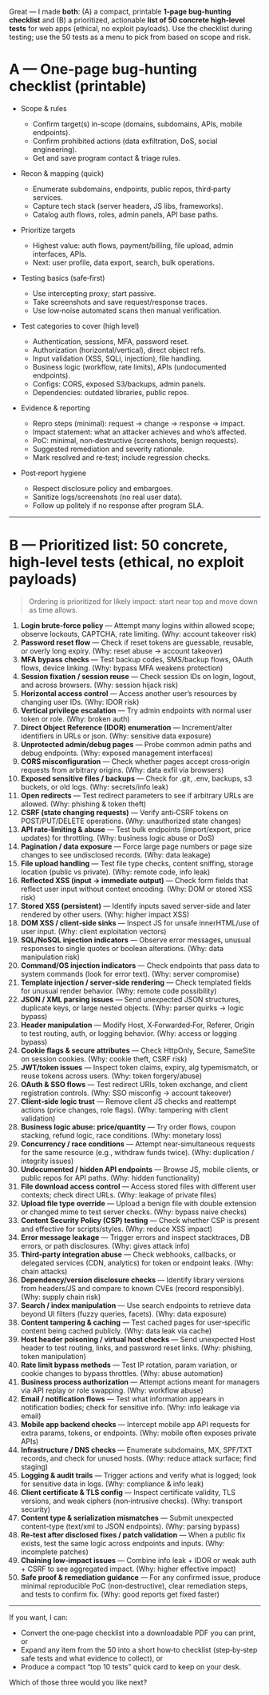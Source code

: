 Great — I made **both**: (A) a compact, printable **1‑page bug‑hunting checklist** and (B) a prioritized, actionable **list of 50 concrete high‑level tests** for web apps (ethical, no exploit payloads). Use the checklist during testing; use the 50 tests as a menu to pick from based on scope and risk.

# A — One‑page bug‑hunting checklist (printable)

* Scope & rules

  * Confirm target(s) in-scope (domains, subdomains, APIs, mobile endpoints).
  * Confirm prohibited actions (data exfiltration, DoS, social engineering).
  * Get and save program contact & triage rules.

* Recon & mapping (quick)

  * Enumerate subdomains, endpoints, public repos, third‑party services.
  * Capture tech stack (server headers, JS libs, frameworks).
  * Catalog auth flows, roles, admin panels, API base paths.

* Prioritize targets

  * Highest value: auth flows, payment/billing, file upload, admin interfaces, APIs.
  * Next: user profile, data export, search, bulk operations.

* Testing basics (safe‑first)

  * Use intercepting proxy; start passive.
  * Take screenshots and save request/response traces.
  * Use low‑noise automated scans then manual verification.

* Test categories to cover (high level)

  * Authentication, sessions, MFA, password reset.
  * Authorization (horizontal/vertical), direct object refs.
  * Input validation (XSS, SQLi, injection), file handling.
  * Business logic (workflow, rate limits), APIs (undocumented endpoints).
  * Configs: CORS, exposed S3/backups, admin panels.
  * Dependencies: outdated libraries, public repos.

* Evidence & reporting

  * Repro steps (minimal): request → change → response → impact.
  * Impact statement: what an attacker achieves and who’s affected.
  * PoC: minimal, non‑destructive (screenshots, benign requests).
  * Suggested remediation and severity rationale.
  * Mark resolved and re‑test; include regression checks.

* Post‑report hygiene

  * Respect disclosure policy and embargoes.
  * Sanitize logs/screenshots (no real user data).
  * Follow up politely if no response after program SLA.

---

# B — Prioritized list: 50 concrete, high‑level tests (ethical, no exploit payloads)

> Ordering is prioritized for likely impact: start near top and move down as time allows.

1. **Login brute‑force policy** — Attempt many logins within allowed scope; observe lockouts, CAPTCHA, rate limiting. (Why: account takeover risk)
2. **Password reset flow** — Check if reset tokens are guessable, reusable, or overly long expiry. (Why: reset abuse → account takeover)
3. **MFA bypass checks** — Test backup codes, SMS/backup flows, OAuth flows, device linking. (Why: bypass MFA weakens protection)
4. **Session fixation / session reuse** — Check session IDs on login, logout, and across browsers. (Why: session hijack risk)
5. **Horizontal access control** — Access another user’s resources by changing user IDs. (Why: IDOR risk)
6. **Vertical privilege escalation** — Try admin endpoints with normal user token or role. (Why: broken auth)
7. **Direct Object Reference (IDOR) enumeration** — Increment/alter identifiers in URLs or json. (Why: sensitive data exposure)
8. **Unprotected admin/debug pages** — Probe common admin paths and debug endpoints. (Why: exposed management interfaces)
9. **CORS misconfiguration** — Check whether pages accept cross‑origin requests from arbitrary origins. (Why: data exfil via browsers)
10. **Exposed sensitive files / backups** — Check for .git, .env, backups, s3 buckets, or old logs. (Why: secrets/info leak)
11. **Open redirects** — Test redirect parameters to see if arbitrary URLs are allowed. (Why: phishing & token theft)
12. **CSRF (state changing requests)** — Verify anti‑CSRF tokens on POST/PUT/DELETE operations. (Why: unauthorized state changes)
13. **API rate‑limiting & abuse** — Test bulk endpoints (import/export, price updates) for throttling. (Why: business logic abuse or DoS)
14. **Pagination / data exposure** — Force large page numbers or page size changes to see undisclosed records. (Why: data leakage)
15. **File upload handling** — Test file type checks, content sniffing, storage location (public vs private). (Why: remote code, info leak)
16. **Reflected XSS (input → immediate output)** — Check form fields that reflect user input without context encoding. (Why: DOM or stored XSS risk)
17. **Stored XSS (persistent)** — Identify inputs saved server‑side and later rendered by other users. (Why: higher impact XSS)
18. **DOM XSS / client‑side sinks** — Inspect JS for unsafe innerHTML/use of user input. (Why: client exploitation vectors)
19. **SQL/NoSQL injection indicators** — Observe error messages, unusual responses to single quotes or boolean alterations. (Why: data manipulation risk)
20. **Command/OS injection indicators** — Check endpoints that pass data to system commands (look for error text). (Why: server compromise)
21. **Template injection / server‑side rendering** — Check templated fields for unusual render behavior. (Why: remote code possibility)
22. **JSON / XML parsing issues** — Send unexpected JSON structures, duplicate keys, or large nested objects. (Why: parser quirks → logic bypass)
23. **Header manipulation** — Modify Host, X‑Forwarded‑For, Referer, Origin to test routing, auth, or logging behavior. (Why: access or logging bypass)
24. **Cookie flags & secure attributes** — Check HttpOnly, Secure, SameSite on session cookies. (Why: cookie theft, CSRF risk)
25. **JWT/token issues** — Inspect token claims, expiry, alg typemismatch, or reuse tokens across users. (Why: token forgery/abuse)
26. **OAuth & SSO flows** — Test redirect URIs, token exchange, and client registration controls. (Why: SSO misconfig → account takeover)
27. **Client‑side logic trust** — Remove client JS checks and reattempt actions (price changes, role flags). (Why: tampering with client validation)
28. **Business logic abuse: price/quantity** — Try order flows, coupon stacking, refund logic, race conditions. (Why: monetary loss)
29. **Concurrency / race conditions** — Attempt near‑simultaneous requests for the same resource (e.g., withdraw funds twice). (Why: duplication / integrity issues)
30. **Undocumented / hidden API endpoints** — Browse JS, mobile clients, or public repos for API paths. (Why: hidden functionality)
31. **File download access control** — Access stored files with different user contexts; check direct URLs. (Why: leakage of private files)
32. **Upload file type override** — Upload a benign file with double extension or changed mime to test server checks. (Why: bypass naive checks)
33. **Content Security Policy (CSP) testing** — Check whether CSP is present and effective for scripts/styles. (Why: reduce XSS impact)
34. **Error message leakage** — Trigger errors and inspect stacktraces, DB errors, or path disclosures. (Why: gives attack info)
35. **Third‑party integration abuse** — Check webhooks, callbacks, or delegated services (CDN, analytics) for token or endpoint leaks. (Why: chain attacks)
36. **Dependency/version disclosure checks** — Identify library versions from headers/JS and compare to known CVEs (record responsibly). (Why: supply chain risk)
37. **Search / index manipulation** — Use search endpoints to retrieve data beyond UI filters (fuzzy queries, facets). (Why: data exposure)
38. **Content tampering & caching** — Test cached pages for user‑specific content being cached publicly. (Why: data leak via cache)
39. **Host header poisoning / virtual host checks** — Send unexpected Host header to test routing, links, and password reset links. (Why: phishing, token manipulation)
40. **Rate limit bypass methods** — Test IP rotation, param variation, or cookie changes to bypass throttles. (Why: abuse automation)
41. **Business process authorization** — Attempt actions meant for managers via API replay or role swapping. (Why: workflow abuse)
42. **Email / notification flows** — Test what information appears in notification bodies; check for sensitive info. (Why: info leakage via email)
43. **Mobile app backend checks** — Intercept mobile app API requests for extra params, tokens, or endpoints. (Why: mobile often exposes private APIs)
44. **Infrastructure / DNS checks** — Enumerate subdomains, MX, SPF/TXT records, and check for unused hosts. (Why: reduce attack surface; find staging)
45. **Logging & audit trails** — Trigger actions and verify what is logged; look for sensitive data in logs. (Why: compliance & info leak)
46. **Client certificate & TLS config** — Inspect certificate validity, TLS versions, and weak ciphers (non‑intrusive checks). (Why: transport security)
47. **Content type & serialization mismatches** — Submit unexpected content-type (text/xml to JSON endpoints). (Why: parsing bypass)
48. **Re‑test after disclosed fixes / patch validation** — When a public fix exists, test the same logic across endpoints and inputs. (Why: incomplete patches)
49. **Chaining low‑impact issues** — Combine info leak + IDOR or weak auth + CSRF to see aggregated impact. (Why: higher effective impact)
50. **Safe proof & remediation guidance** — For any confirmed issue, produce minimal reproducible PoC (non‑destructive), clear remediation steps, and tests to confirm fix. (Why: good reports get fixed faster)

---

If you want, I can:

* Convert the one‑page checklist into a downloadable PDF you can print, or
* Expand any item from the 50 into a short how‑to checklist (step‑by‑step safe tests and what evidence to collect), or
* Produce a compact “top 10 tests” quick card to keep on your desk.

Which of those three would you like next?
